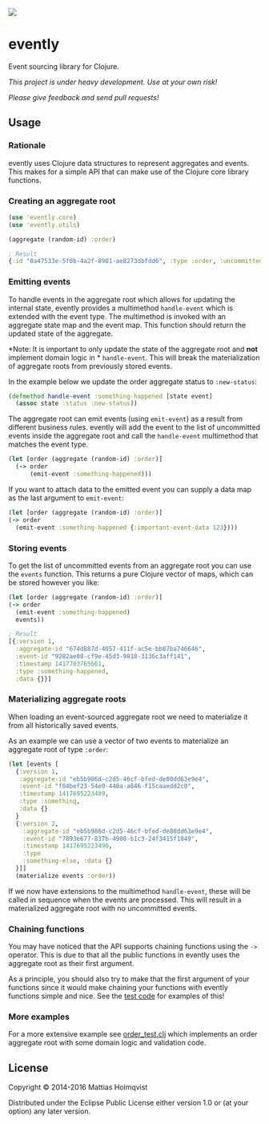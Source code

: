 ![](https://travis-ci.org/mattiasholmqvist/evently.svg?branch=master)

# evently

Event sourcing library for Clojure.

*This project is under heavy development. Use at your own risk!*

*Please give feedback and send pull requests!*

## Usage

### Rationale
evently uses Clojure data structures to represent aggregates and events. This makes for a simple API that can make use of the Clojure core library functions.

### Creating an aggregate root

```clojure
(use 'evently.core)
(use 'evently.utils)

(aggregate (random-id) :order)

; Result
{:id "0a47533e-5f0b-4a2f-8981-ae8273dbfdd6", :type :order, :uncommitted-events [], :version 0, :state {}}
```
### Emitting events
To handle events in the aggregate root which allows for updating the internal state, evently provides a multimethod `handle-event` which is extended with the event type. The multimethod is invoked with an aggregate state map and the event map. This function should return the updated state of the aggregate.

*Note: It is important to only update the state of the aggregate root and **not** implement domain logic in * `handle-event`. This will break the materialization of aggregate roots from previously stored events.

In the example below we update the order aggregate status to `:new-status`:
```clojure
(defmethod handle-event :something-happened [state event]
  (assoc state :status :new-status))
  ```
The aggregate root can emit events (using `emit-event`) as a result from different business rules. evently will add the event to the list of uncommitted events inside the aggregate root and call the `handle-event` multimethod that matches the event type.

```clojure
(let [order (aggregate (random-id) :order)]
  (-> order
      (emit-event :something-happened)))
```
If you want to attach data to the emitted event you can supply a data map as the last argument to `emit-event`:
```clojure
(let [order (aggregate (random-id) :order)]
(-> order
  (emit-event :something-happened {:important-event-data 123})))
```

### Storing events
To get the list of uncommitted events from an aggregate root you can use the `events` function. This returns a pure Clojure vector of maps, which can be stored however you like:

```clojure
(let [order (aggregate (random-id) :order)]
(-> order
  (emit-event :something-happened)
  events))

; Result
[{:version 1,
  :aggregate-id "674d887d-4057-411f-ac5e-bb87ba746646",
  :event-id "9282ae08-cf9e-45d3-9818-3136c3aff141",
  :timestamp 1417703765661,
  :type :something-happened,
  :data {}}]
```

### Materializing aggregate roots
When loading an event-sourced aggregate root we need to materialize it from all historically saved events.

As an example we can use a vector of two events to materialize an aggregate root of type `:order`:
```clojure
(let [events [
  {:version 1,
   :aggregate-id "eb5b986d-c2d5-46cf-bfed-de80dd63e9e4",
   :event-id "f04bef23-54e0-448a-a846-f15caaedd2c0",
   :timestamp 1417695223489,
   :type :something,
   :data {}
  }
  {:version 2,
    :aggregate-id "eb5b986d-c2d5-46cf-bfed-de80dd63e9e4",
    :event-id "7893e677-837b-4908-b1c3-24f3415f1849",
    :timestamp 1417695223490,
    :type
    :something-else, :data {}
  }]]
  (materialize events :order))
```
If we now have extensions to the multimethod `handle-event`, these will be called in sequence when the events are processed. This will result in a materialized aggregate root with no uncommitted events.

### Chaining functions
You may have noticed that the API supports chaining functions using the `->` operator. This is due to that all the public functions in evently uses the aggregate root as their first argument.

As a principle, you should also try to make that the first argument of your functions since it would make chaining your functions with evently functions simple and nice. See the [test code](https://github.com/mattiasholmqvist/evently/blob/master/test/evently/order_test.clj) for examples of this!

### More examples
For a more extensive example see [order_test.clj](https://github.com/mattiasholmqvist/evently/blob/master/test/evently/order_test.clj) which implements an order aggregate root with some domain logic and validation code.

## License

Copyright © 2014-2016 Mattias Holmqvist

Distributed under the Eclipse Public License either version 1.0 or (at
your option) any later version.
